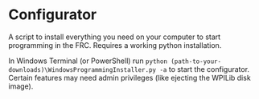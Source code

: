 # Configurator
A script to install everything you need on your computer to start programming in the FRC.  Requires a working python installation.

In Windows Terminal (or PowerShell) run ```python (path-to-your-downloads)\WindowsProgrammingInstaller.py -a``` to start the configurator.
Certain features may need admin privileges (like ejecting the WPILib disk image).